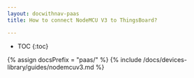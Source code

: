 ```yaml
---
layout: docwithnav-paas
title: How to connect NodeMCU V3 to ThingsBoard?

---
```


* TOC
{:toc}

{% assign docsPrefix = "paas/" %}
{% include /docs/devices-library/guides/nodemcuv3.md %}